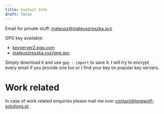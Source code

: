 ```yaml
---
title: Contact Info
draft: false
---
```


Email for private stuff: mateusz@mateuszreszka.xyz

GPG key available:

- [keyserver2.pgp.com](https://keyserver.pgp.com/vkd/DownloadKey.event?keyid=0xD4C65FEC673A30C6) 
- [mateuszreszka.xyz/gpg.asc](https://mateuszreszka.xyz/gpg.asc)

Simply download it and use `gpg --import` to save it. I will try to encrypt every email if you provide one too or I find your key on popular key servers.

# Work related

In case of work related enquiries please mail me over contact@lonewolf-solutions.pl.

